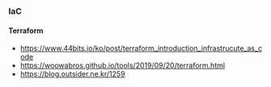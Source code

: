 ### IaC
#### Terraform
 * https://www.44bits.io/ko/post/terraform_introduction_infrastrucute_as_code
 * https://woowabros.github.io/tools/2019/09/20/terraform.html
 * https://blog.outsider.ne.kr/1259

